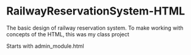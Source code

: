 # RailwayReservationSystem-HTML
The basic design of railway reservation system. To make working with concepts of the HTML, this was my class project

Starts with admin_module.html
